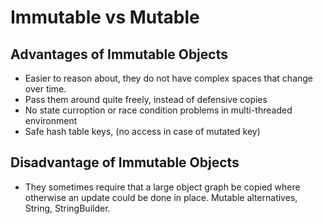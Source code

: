 # Immutable vs Mutable

## Advantages of Immutable Objects

- Easier to reason about, they do not have complex spaces that change over time.
- Pass them around quite freely, instead of defensive copies
- No state curroption or race condition problems in multi-threaded environment
- Safe hash table keys, (no access in case of mutated key)

## Disadvantage of Immutable Objects

- They sometimes require that a large object graph be copied where otherwise an
  update could be done in place. Mutable alternatives, String, StringBuilder.
